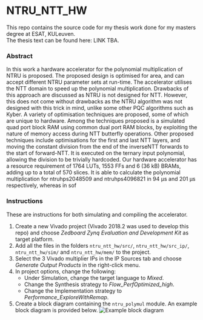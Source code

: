 # NTRU_NTT_HW

This repo contains the source code for my thesis work done for my masters degree at ESAT, KULeuven.  
The thesis text can be found here: LINK TBA.

### Abstract
In this work a hardware accelerator for the polynomial multiplication of NTRU is proposed. The proposed design
is optimised for area, and can accept different NTRU parameter
sets at run-time. The accelerator utilises the NTT domain to speed
up the polynomial multiplication. Drawbacks of this approach
are discussed as NTRU is not designed for NTT. However, this
does not come without drawbacks as the NTRU algorithm was
not designed with this trick in mind, unlike some other PQC
algorithms such as Kyber. A variety of optimisation techniques
are proposed, some of which are unique to hardware. Among
the techniques proposed is a simulated quad port block RAM
using common dual port RAM blocks, by exploiting the nature of
memory access during NTT butterfly operations. Other proposed
techniques include optimisations for the first and last NTT layers,
and moving the constant division from the end of the inverseNTT forwards to the start of forward-NTT. It is executed on
the ternary input polynomial, allowing the division to be trivially
hardcoded. Our hardware accelerator has a resource requirement
of 1764 LUTs, 1553 FFs and 6 (36 kB) BRAMs, adding up
to a total of 570 slices. It is able to calculate the polynomial
multiplication for ntruhps2048509 and ntruhps4096821 in 94 µs
and 201 µs respectively, whereas in sof

### Instructions

These are instructions for both simulating and compiling the accelerator.  

1. Create a new Vivado project (Vivado 2018.2 was used to develop this repo) and choose *Zedboard Zynq Evaluation and Development Kit* as target platform.
1. Add all the files in the folders `ntru_ntt_hw/src/`, `ntru_ntt_hw/src_ip/`, `ntru_ntt_hw/sim/` and `ntru_ntt_hw/mem/` to the project.
1. Select the 3 Vivado multiplier IPs in the IP Sources tab and choose *Generate Output Products* in the right-click menu.
1. In project options, change the following:
	- Under Simulation, change the target language to *Mixed*.
	- Change the Synthesis strategy to *Flow_PerfOptimized_high*.
	- Change the Implementation strategy to *Performance_ExploreWithRemap*.
1. Create a block diagram containing the `ntru_polymul` module. An example block diagram is provided below.
![Example block diagram](https://user-images.githubusercontent.com/6313423/121974333-6f7dfb00-cd7f-11eb-9e6c-71f164dcf9d6.png)